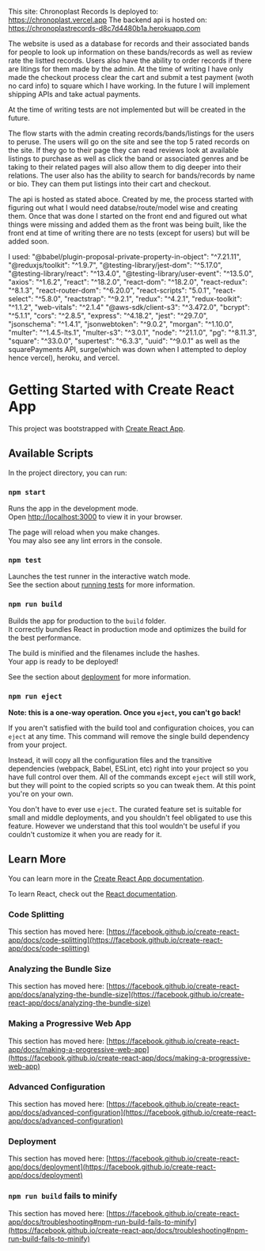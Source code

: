 This site: Chronoplast Records
Is deployed to: https://chronoplast.vercel.app
The backend api is hosted on: https://chronoplastrecords-d8c7d4480b1a.herokuapp.com

The website is used as a  database for records and their associated bands
for people to look up information on these bands/records as well as
review rate the listted records. Users also have the ability to order records if there are litings for them made by the admin. At the time of writing I have only made the checkout process clear the cart and submit a test payment (woth no card info) to square which I have working. In the future I will implement shipping APIs and take actual payments.

At the time of writing tests are not implemented but will be created in the future.

The flow starts with the admin creating records/bands/listings for the users to peruse. The users will go on the site and see the top 5 rated records on the site. If they go to their page they can read reviews look at available listings to purchase as well as click the band or associated genres and be taking to their related pages will also allow them to dig deeper into their relations. The user also has the ability to search for bands/records by name or bio. They can them put listings into their cart and checkout.

The api is hosted as stated aboce. Created by me, the process started with figuring out what I would need databse/route/model wise and creating them. Once that was done I started on the front end and figured out what things were missing and added them as the front was being built, like the front end at time of writing there are no tests (except for users) but will be added soon.

I used:
"@babel/plugin-proposal-private-property-in-object": "^7.21.11",
    "@reduxjs/toolkit": "^1.9.7",
    "@testing-library/jest-dom": "^5.17.0",
    "@testing-library/react": "^13.4.0",
    "@testing-library/user-event": "^13.5.0",
    "axios": "^1.6.2",
    "react": "^18.2.0",
    "react-dom": "^18.2.0",
    "react-redux": "^8.1.3",
    "react-router-dom": "^6.20.0",
    "react-scripts": "5.0.1",
    "react-select": "^5.8.0",
    "reactstrap": "^9.2.1",
    "redux": "^4.2.1",
    "redux-toolkit": "^1.1.2",
    "web-vitals": "^2.1.4"
    "@aws-sdk/client-s3": "^3.472.0",
    "bcrypt": "^5.1.1",
    "cors": "^2.8.5",
    "express": "^4.18.2",
    "jest": "^29.7.0",
    "jsonschema": "^1.4.1",
    "jsonwebtoken": "^9.0.2",
    "morgan": "^1.10.0",
    "multer": "^1.4.5-lts.1",
    "multer-s3": "^3.0.1",
    "node": "^21.1.0",
    "pg": "^8.11.3",
    "square": "^33.0.0",
    "supertest": "^6.3.3",
    "uuid": "^9.0.1"
as well as the squarePayments API, surge(which was down when I attempted to deploy hence vercel), heroku, and vercel.


# Getting Started with Create React App

This project was bootstrapped with [Create React App](https://github.com/facebook/create-react-app).

## Available Scripts

In the project directory, you can run:

### `npm start`

Runs the app in the development mode.\
Open [http://localhost:3000](http://localhost:3000) to view it in your browser.

The page will reload when you make changes.\
You may also see any lint errors in the console.

### `npm test`

Launches the test runner in the interactive watch mode.\
See the section about [running tests](https://facebook.github.io/create-react-app/docs/running-tests) for more information.

### `npm run build`

Builds the app for production to the `build` folder.\
It correctly bundles React in production mode and optimizes the build for the best performance.

The build is minified and the filenames include the hashes.\
Your app is ready to be deployed!

See the section about [deployment](https://facebook.github.io/create-react-app/docs/deployment) for more information.

### `npm run eject`

**Note: this is a one-way operation. Once you `eject`, you can't go back!**

If you aren't satisfied with the build tool and configuration choices, you can `eject` at any time. This command will remove the single build dependency from your project.

Instead, it will copy all the configuration files and the transitive dependencies (webpack, Babel, ESLint, etc) right into your project so you have full control over them. All of the commands except `eject` will still work, but they will point to the copied scripts so you can tweak them. At this point you're on your own.

You don't have to ever use `eject`. The curated feature set is suitable for small and middle deployments, and you shouldn't feel obligated to use this feature. However we understand that this tool wouldn't be useful if you couldn't customize it when you are ready for it.

## Learn More

You can learn more in the [Create React App documentation](https://facebook.github.io/create-react-app/docs/getting-started).

To learn React, check out the [React documentation](https://reactjs.org/).

### Code Splitting

This section has moved here: [https://facebook.github.io/create-react-app/docs/code-splitting](https://facebook.github.io/create-react-app/docs/code-splitting)

### Analyzing the Bundle Size

This section has moved here: [https://facebook.github.io/create-react-app/docs/analyzing-the-bundle-size](https://facebook.github.io/create-react-app/docs/analyzing-the-bundle-size)

### Making a Progressive Web App

This section has moved here: [https://facebook.github.io/create-react-app/docs/making-a-progressive-web-app](https://facebook.github.io/create-react-app/docs/making-a-progressive-web-app)

### Advanced Configuration

This section has moved here: [https://facebook.github.io/create-react-app/docs/advanced-configuration](https://facebook.github.io/create-react-app/docs/advanced-configuration)

### Deployment

This section has moved here: [https://facebook.github.io/create-react-app/docs/deployment](https://facebook.github.io/create-react-app/docs/deployment)

### `npm run build` fails to minify

This section has moved here: [https://facebook.github.io/create-react-app/docs/troubleshooting#npm-run-build-fails-to-minify](https://facebook.github.io/create-react-app/docs/troubleshooting#npm-run-build-fails-to-minify)
